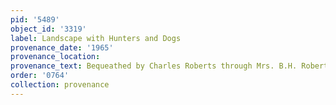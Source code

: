 ```yaml
---
pid: '5489'
object_id: '3319'
label: Landscape with Hunters and Dogs
provenance_date: '1965'
provenance_location:
provenance_text: Bequeathed by Charles Roberts through Mrs. B.H. Roberts
order: '0764'
collection: provenance
---
```


